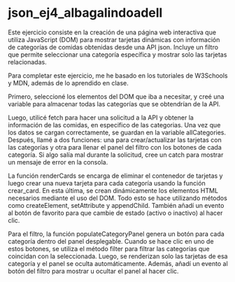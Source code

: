 # json_ej4_albagalindoadell
Este ejercicio consiste en la creación de una página web interactiva que utiliza JavaScript (DOM) para mostrar tarjetas dinámicas con información de categorías de comidas obtenidas desde una API json. Incluye un filtro que permite seleccionar una categoría específica y mostrar solo las tarjetas relacionadas. 


Para completar este ejercicio, me he basado en los tutoriales de W3Schools y MDN, además de lo aprendido en clase.

Primero, seleccioné los elementos del DOM que iba a necesitar, y creé una variable para almacenar todas las categorías que se obtendrían de la API.

Luego, utilicé fetch para hacer una solicitud a la API y obtener la información de las comidas, en especifico de las categorias. Una vez que los datos se cargan correctamente, se guardan en la variable allCategories. Después, llamé a dos funciones: una para crear/actualizar las tarjetas con las categorías y otra para llenar el panel del filtro con los botones de cada categoría. Si algo salía mal durante la solicitud, cree un catch para mostrar un mensaje de error en la consola.

La función renderCards se encarga de eliminar el contenedor de tarjetas y luego crear una nueva tarjeta para cada categoría usando la función crear_card. En esta última, se crean dinámicamente los elementos HTML necesarios mediante el uso del DOM. Todo esto se hace utilizando métodos como createElement, setAttribute y appendChild. También añadí un evento al botón de favorito para que cambie de estado (activo o inactivo) al hacer clic.

Para el filtro, la función populateCategoryPanel genera un botón para cada categoría dentro del panel desplegable. Cuando se hace clic en uno de estos botones, se utiliza el método filter para filtrar las categorías que coincidan con la seleccionada. Luego, se renderizan solo las tarjetas de esa categoría y el panel se oculta automáticamente. Además, añadí un evento al botón del filtro para mostrar u ocultar el panel al hacer clic.

